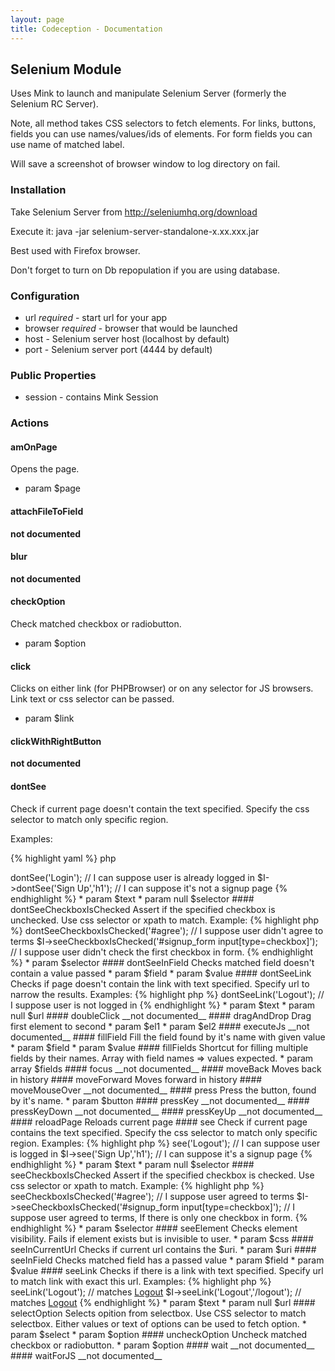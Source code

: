 ```yaml
---
layout: page
title: Codeception - Documentation
---
```


## Selenium Module

Uses Mink to launch and manipulate Selenium Server (formerly the Selenium RC Server).

Note, all method takes CSS selectors to fetch elements.
For links, buttons, fields you can use names/values/ids of elements.
For form fields you can use name of matched label.

Will save a screenshot of browser window to log directory on fail.

### Installation

Take Selenium Server from http://seleniumhq.org/download

Execute it: java -jar selenium-server-standalone-x.xx.xxx.jar

Best used with Firefox browser.

Don't forget to turn on Db repopulation if you are using database.

### Configuration

* url *required* - start url for your app
* browser *required* - browser that would be launched
* host  - Selenium server host (localhost by default)
* port - Selenium server port (4444 by default)

### Public Properties

* session - contains Mink Session

### Actions


#### amOnPage


Opens the page.

 * param $page


#### attachFileToField

__not documented__


#### blur

__not documented__


#### checkOption


Check matched checkbox or radiobutton.
 * param $option


#### click


Clicks on either link (for PHPBrowser) or on any selector for JS browsers.
Link text or css selector can be passed.

 * param $link


#### clickWithRightButton

__not documented__


#### dontSee


Check if current page doesn't contain the text specified.
Specify the css selector to match only specific region.

Examples:

{% highlight yaml %}
php
<?php
$I->dontSee('Login'); // I can suppose user is already logged in
$I->dontSee('Sign Up','h1'); // I can suppose it's not a signup page


{% endhighlight %}

 * param $text
 * param null $selector


#### dontSeeCheckboxIsChecked


Assert if the specified checkbox is unchecked.
Use css selector or xpath to match.

Example:

{% highlight php %}

<?php
$I->dontSeeCheckboxIsChecked('#agree'); // I suppose user didn't agree to terms
$I->seeCheckboxIsChecked('#signup_form input[type=checkbox]'); // I suppose user didn't check the first checkbox in form.


{% endhighlight %}

 * param $selector


#### dontSeeInField


Checks matched field doesn't contain a value passed

 * param $field
 * param $value


#### dontSeeLink


Checks if page doesn't contain the link with text specified.
Specify url to narrow the results.

Examples:

{% highlight php %}

<?php
$I->dontSeeLink('Logout'); // I suppose user is not logged in


{% endhighlight %}

 * param $text
 * param null $url


#### doubleClick

__not documented__


#### dragAndDrop


Drag first element to second

 * param $el1
 * param $el2


#### executeJs

__not documented__


#### fillField


Fill the field found by it's name with given value

 * param $field
 * param $value


#### fillFields


Shortcut for filling multiple fields by their names.
Array with field names => values expected.


 * param array $fields


#### focus

__not documented__


#### moveBack


Moves back in history


#### moveForward


Moves forward in history


#### moveMouseOver

__not documented__


#### press


Press the button, found by it's name.

 * param $button


#### pressKey

__not documented__


#### pressKeyDown

__not documented__


#### pressKeyUp

__not documented__


#### reloadPage


Reloads current page


#### see


Check if current page contains the text specified.
Specify the css selector to match only specific region.

Examples:

{% highlight php %}

<?php
$I->see('Logout'); // I can suppose user is logged in
$I->see('Sign Up','h1'); // I can suppose it's a signup page


{% endhighlight %}

 * param $text
 * param null $selector


#### seeCheckboxIsChecked


Assert if the specified checkbox is checked.
Use css selector or xpath to match.

Example:

{% highlight php %}

<?php
$I->seeCheckboxIsChecked('#agree'); // I suppose user agreed to terms
$I->seeCheckboxIsChecked('#signup_form input[type=checkbox]'); // I suppose user agreed to terms, If there is only one checkbox in form.


{% endhighlight %}

 * param $selector


#### seeElement


Checks element visibility.
Fails if element exists but is invisible to user.

 * param $css


#### seeInCurrentUrl


Checks if current url contains the $uri.
 * param $uri


#### seeInField


Checks matched field has a passed value

 * param $field
 * param $value


#### seeLink


Checks if there is a link with text specified.
Specify url to match link with exact this url.

Examples:

{% highlight php %}

<?php
$I->seeLink('Logout'); // matches <a href="#">Logout</a>
$I->seeLink('Logout','/logout'); // matches <a href="/logout">Logout</a>


{% endhighlight %}

 * param $text
 * param null $url


#### selectOption


Selects opition from selectbox.
Use CSS selector to match selectbox.
Either values or text of options can be used to fetch option.

 * param $select
 * param $option


#### uncheckOption


Uncheck matched checkbox or radiobutton.
 * param $option


#### wait

__not documented__


#### waitForJS

__not documented__
